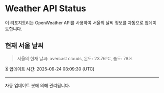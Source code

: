 
# Weather API Status

이 리포지토리는 OpenWeather API를 사용하여 서울의 날씨 정보를 자동으로 업데이트합니다.

## 현재 서울 날씨
> 서울의 현재 날씨: overcast clouds, 온도: 23.76°C, 습도: 78%

⏳ 업데이트 시간: 2025-09-24 03:09:30 (UTC)

---
자동 업데이트 봇에 의해 관리됩니다.
